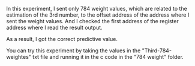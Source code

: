 In this experiment, I sent only 784 weight values, which are related to the estimation of the 3rd number, to the offset address of the address where I sent the weight values. And I checked the first address of the register address where I read the result output.

As a result, I got the correct predictive value.

You can try this experiment by taking the values in the "Third-784-weightes" txt file and running it in the c code in the "784 weight" folder.
